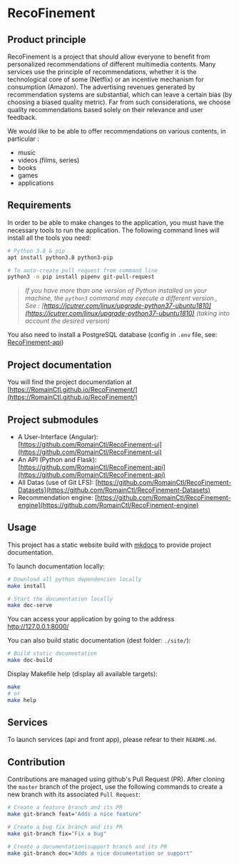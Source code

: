 # RecoFinement

## Product principle

RecoFinement is a project that should allow everyone to benefit from personalized recommendations of different multimedia contents. Many services use the principle of recommendations, whether it is the technological core of some (Netflix) or an incentive mechanism for consumption (Amazon). The advertising revenues generated by recommendation systems are substantial, which can leave a certain bias (by choosing a biased quality metric). Far from such considerations, we choose quality recommendations based solely on their relevance and user feedback.

We would like to be able to offer recommendations on various contents, in particular :
* music
* videos (films, series)
* books
* games
* applications


## Requirements

In order to be able to make changes to the application, you must have the necessary tools to run the application. The following command lines will install all the tools you need:
```bash
# Python 3.8 & pip
apt install python3.8 python3-pip

# To auto-create pull request from command line
python3 -m pip install pipenv git-pull-request
```

> *If you have more than one version of Python installed on your machine, the `python3` command may execute a different version.,* \
*See : [https://jcutrer.com/linux/upgrade-python37-ubuntu1810](https://jcutrer.com/linux/upgrade-python37-ubuntu1810) (taking into account the desired version)*

You also need to install a PostgreSQL database (config in `.env` file, see: [RecoFinement-api](https://github.com/RomainCtl/RecoFinement-api))

## Project documentation

You will find the project documendation at [https://RomainCtl.github.io/RecoFinement/](https://RomainCtl.github.io/RecoFinement/)


## Project submodules

* A User-Interface (Angular): [https://github.com/RomainCtl/RecoFinement-ui](https://github.com/RomainCtl/RecoFinement-ui)
* An API (Python and Flask): [https://github.com/RomainCtl/RecoFinement-api](https://github.com/RomainCtl/RecoFinement-api)
* All Datas (use of Git LFS): [https://github.com/RomainCtl/RecoFinement-Datasets](https://github.com/RomainCtl/RecoFinement-Datasets)
* Recommendation engine: [https://github.com/RomainCtl/RecoFinement-engine](https://github.com/RomainCtl/RecoFinement-engine)


## Usage

This project has a static website build with [mkdocs](https://www.mkdocs.org/) to provide project documentation.

To launch documentation locally:
```bash
# Download all python dependencies locally
make install

# Start the documentation locally
make doc-serve
```

You can access your application by going to the address http://127.0.0.1:8000/

You can also build static documentation (dest folder: `./site/`):
```bash
# Build static documentation
make doc-build
```

Display Makefile help (display all available targets):
```bash
make
# or
make help
```

## Services

To launch services (api and front app), please refear to their `README.md`.


## Contribution

Contributions are managed using github's Pull Request (PR). After cloning the `master` branch of the project, use the following commands to create a new branch with its associated `Pull Request`:

```bash
# Create a feature branch and its PR
make git-branch feat="Adds a nice feature"

# Create a bug fix branch and its PR
make git-branch fix="Fix a bug"

# Create a documentation|support branch and its PR
make git-branch doc="Adds a nice documentation or support"
```